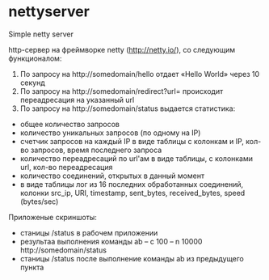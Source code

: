 ﻿# nettyserver
Simple netty server

http-сервер на фреймворке netty (http://netty.io/), со следующим функционалом:


1. По запросу на http://somedomain/hello отдает «Hello World» через 10 секунд
2. По запросу на http://somedomain/redirect?url=<url> происходит переадресация на указанный url
3. По запросу на http://somedomain/status выдается статистика:
 - общее количество запросов
 - количество уникальных запросов (по одному на IP)
 - счетчик запросов на каждый IP в виде таблицы с колонкам и IP,
кол-во запросов, время последнего запроса
 - количество переадресаций по url'ам  в виде таблицы, с колонками
url, кол-во переадресация
 - количество соединений, открытых в данный момент
 - в виде таблицы лог из 16 последних обработанных соединений, колонки
src_ip, URI, timestamp,  sent_bytes, received_bytes, speed (bytes/sec)


Приложеные скриншоты:
 - станицы /status в рабочем приложении
 - результаа выполнения команды ab – c 100 – n 10000 http://somedomain/status
 - станицы /status после выполнение команды ab из предыдущего пункта


